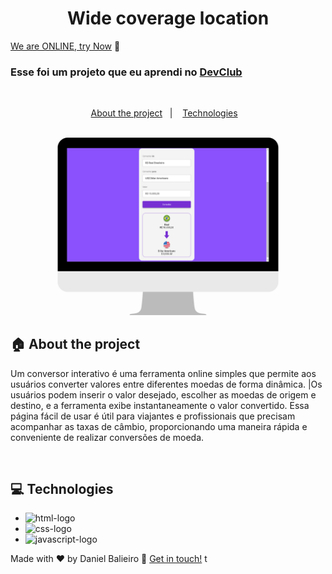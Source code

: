 <h1 align="center">
  Wide coverage location
</h1>

[We are ONLINE, try Now](https://widecoveragelocationapp.netlify.app/) :tada:<br>

<h3 align="left">
  Esse foi um projeto que eu aprendi no <a href="https://rodolfomori.com.br/devclub/">DevClub</a>
</h3>

<br>

<p align="center">
  <a href="#house-about-the-project">About the project</a>&nbsp;&nbsp;&nbsp;|&nbsp;&nbsp;&nbsp;
  <a href="#computer-technologies">Technologies</a>&nbsp;&nbsp;&nbsp;
</p>

<br>

<img alt="Layout" src="./assets/layout-desktop.png">
<br>

## :house: About the project

Um conversor interativo é uma ferramenta online simples que permite aos usuários converter valores entre diferentes moedas de forma dinâmica. |Os usuários podem inserir o valor desejado, escolher as moedas de origem e destino, e a ferramenta exibe instantaneamente o valor convertido. Essa página fácil de usar é útil para viajantes e profissionais que precisam acompanhar as taxas de câmbio, proporcionando uma maneira rápida e conveniente de realizar conversões de moeda.<br>

<br>

## :computer: Technologies

- <img src="https://img.shields.io/badge/HTML5-E34F26?style=for-the-badge&logo=html5&logoColor=white" alt="html-logo">
- <img src="https://img.shields.io/badge/CSS3-1572B6?style=for-the-badge&logo=css3&logoColor=white" alt="css-logo">
- <img src="https://img.shields.io/badge/JavaScript-323330?style=for-the-badge&logo=javascript&logoColor=F7DF1E" alt="javascript-logo">

Made with ♥ by Daniel Balieiro :wave: [Get in touch!](https://www.linkedin.com/in/daniel-balieiro/)
t
